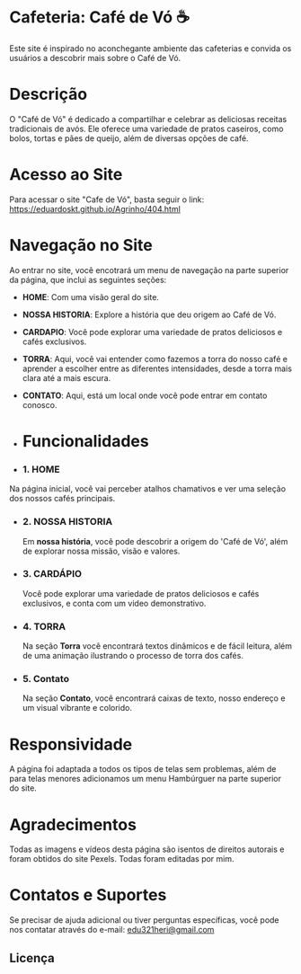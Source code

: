 # Cafeteria: Café de Vó ☕
Este site é inspirado no aconchegante ambiente das cafeterias e convida os usuários a descobrir mais sobre o Café de Vó.

# Descrição
O "Café de Vó" é dedicado a compartilhar e celebrar as deliciosas receitas tradicionais de avós. Ele oferece uma variedade de pratos caseiros, como bolos, tortas e pães de queijo, além de diversas opções de café.

# Acesso ao Site
Para acessar o site "Cafe de Vó", basta seguir o link: https://eduardoskt.github.io/Agrinho/404.html

# Navegação no Site
Ao entrar no site, você encotrará um menu de navegação na parte superior da página, que inclui as seguintes seções:
- **HOME**: Com uma visão geral do site.
- **NOSSA HISTORIA**: Explore a história que deu origem ao Café de Vó.
- **CARDAPIO**: Você pode explorar uma variedade de pratos deliciosos e cafés exclusivos.
- **TORRA**: Aqui, você vai entender como fazemos a torra do nosso café e aprender a escolher entre as diferentes intensidades, desde a torra mais clara até a mais escura.
- **CONTATO**: Aqui, está um local onde você pode entrar em contato conosco.

  
- # Funcionalidades
- ### 1. **HOME**
 Na página inicial, você vai perceber atalhos chamativos e ver uma seleção dos nossos cafés principais.
 - ### 2. **NOSSA HISTORIA**
   Em **nossa história**, você pode descobrir a origem do 'Café de Vó', além de explorar nossa missão, visão e valores.
- ### 3. **CARDÁPIO**
    Você pode explorar uma variedade de pratos deliciosos e cafés exclusivos, e conta com um video demonstrativo.
 - ### 4. **TORRA**
   Na seção **Torra** você encontrará textos dinâmicos e de fácil leitura, além de uma animação ilustrando o processo de torra dos cafés.
  - ### 5. **Contato**
    Na seção **Contato**, você encontrará caixas de texto, nosso endereço e um visual vibrante e colorido.

# Responsividade
A página foi adaptada a todos os tipos de telas sem problemas, além de para telas menores adicionamos um menu Hambúrguer na parte superior do site.
# Agradecimentos
Todas as imagens e vídeos desta página são isentos de direitos autorais e foram obtidos do site Pexels. Todas foram editadas por mim.
# Contatos e Suportes
Se precisar de ajuda adicional ou tiver perguntas específicas, você pode nos contatar através do e-mail: 
edu321heri@gmail.com
## Licença

   
